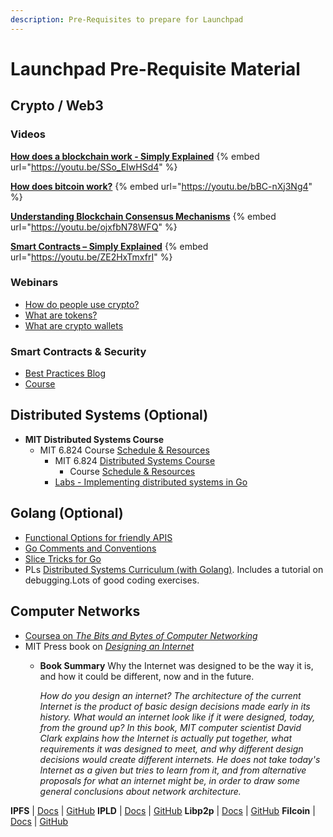 ```yaml
---
description: Pre-Requisites to prepare for Launchpad
---
```

# Launchpad Pre-Requisite Material

## Crypto / Web3

### Videos

**[How does a blockchain work - Simply Explained](https://youtu.be/SSo_EIwHSd4)**
{% embed url="https://youtu.be/SSo_EIwHSd4" %}

**[How does bitcoin work?](https://youtu.be/bBC-nXj3Ng4)**
{% embed url="https://youtu.be/bBC-nXj3Ng4" %}

**[Understanding Blockchain Consensus Mechanisms](https://youtu.be/ojxfbN78WFQ)**
{% embed url="https://youtu.be/ojxfbN78WFQ" %}

**[Smart Contracts – Simply Explained](https://youtu.be/ZE2HxTmxfrI)**
{% embed url="https://youtu.be/ZE2HxTmxfrI" %}

### Webinars
* [How do people use crypto?](https://learn.consensys.net/catalog/info/id:194,cms_featured_course:1)
* [What are tokens?](https://learn.consensys.net/catalog/info/id:174,cms_featured_course:1)
* [What are crypto wallets](https://courses.consensys.net/courses/take/what-is-a-crypto-wallet/lessons/10028774-what-is-a-crypto-wallet-webinar)

### Smart Contracts & Security
  * [Best Practices Blog](https://consensys.github.io/smart-contract-best-practices/)
  * [Course](https://courses.consensys.net/courses/take/smart-contract-security/lessons/9798331-smart-contracts-security-best-practices)

## Distributed Systems (Optional)

* **MIT Distributed Systems Course**
  * MIT 6.824 Course [Schedule & Resources](https://pdos.csail.mit.edu/6.824/schedule.html)
    * MIT 6.824 [Distributed Systems Course](https://pdos.csail.mit.edu/6.824/)
      * Course [Schedule & Resources](https://pdos.csail.mit.edu/6.824/schedule.html)
    * [Labs - Implementing distributed systems in Go](https://ipfs.io/ipfs/Qmcri6S86LuivUY4FDcM1phu5REXcFYootxn1GsRoqnFN4/)

## Golang (Optional)
* [Functional Options for friendly APIS](https://dave.cheney.net/2014/10/17/functional-options-for-friendly-apis)
* [Go Comments and Conventions](https://github.com/golang/go/wiki/CodeReviewComments)
* [Slice Tricks for Go](https://github.com/golang/go/wiki/SliceTricks)
* PLs [Distributed Systems Curriculum (with Golang)](https://docs.google.com/document/d/18mlkt3JPHP2eSeDOeCE0wafnLKv95Taj0rDh0NIus3Y/edit#heading=h.l73q2rxlx59z). Includes a tutorial on debugging.Lots of good coding exercises.

## Computer Networks
* [Coursea on _The Bits and Bytes of Computer Networking_](https://www.coursera.org/learn/computer-networking)
* MIT Press book on [_Designing an Internet_](https://mitpress.mit.edu/books/designing-internet)
  * **Book Summary**
  Why the Internet was designed to be the way it is, and how it could be different, now and in the future.

    _How do you design an internet? The architecture of the current Internet is the product of basic design decisions made early in its history. What would an internet look like if it were designed, today, from the ground up? In this book, MIT computer scientist David Clark explains how the Internet is actually put together, what requirements it was designed to meet, and why different design decisions would create different internets. He does not take today's Internet as a given but tries to learn from it, and from alternative proposals for what an internet might be, in order to draw some general conclusions about network architecture._

**IPFS**  |  [Docs](https://docs.ipfs.io/)  |  [GitHub](https://github.com/ipfs)     **IPLD**  |  [Docs](https://ipld.io/docs/)  |  [GitHub](https://github.com/ipld)  **Libp2p**  |  [Docs](https://docs.libp2p.io/)  |  [GitHub](https://github.com/libp2p)     **Filcoin**  |  [Docs](https://docs.filecoin.io/)  |  [GitHub](https://github.com/filecoin-project) 

